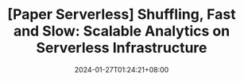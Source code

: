 ---
title: "[Paper Serverless] Shuffling, Fast and Slow: Scalable Analytics on Serverless Infrastructure"
date: 2024-01-27T01:24:21+08:00
tags: ["Paper, Serverless Computing"]
type: post
showTableOfContents: true
---